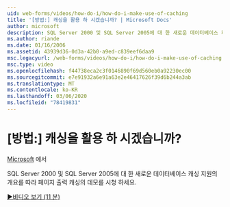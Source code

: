 ```yaml
---
uid: web-forms/videos/how-do-i/how-do-i-make-use-of-caching
title: '[방법:] 캐싱을 활용 하 시겠습니까? | Microsoft Docs'
author: microsoft
description: SQL Server 2000 및 SQL Server 2005에 대 한 새로운 데이터베이스 캐싱 지원의 개요를 따라 페이지 출력 캐싱의 데모를 시청 하세요.
ms.author: riande
ms.date: 01/16/2006
ms.assetid: 43939d36-0d3a-42b0-a9ed-c839eef6daa9
msc.legacyurl: /web-forms/videos/how-do-i/how-do-i-make-use-of-caching
msc.type: video
ms.openlocfilehash: f44738eca2c3f0146890f69d560eb0a92230ec00
ms.sourcegitcommit: e7e91932a6e91a63e2e46417626f39d6b244a3ab
ms.translationtype: MT
ms.contentlocale: ko-KR
ms.lasthandoff: 03/06/2020
ms.locfileid: "78419831"
---
```

# <a name="how-do-i-make-use-of-caching"></a>[방법:] 캐싱을 활용 하 시겠습니까?

[Microsoft](https://github.com/microsoft) 에서

SQL Server 2000 및 SQL Server 2005에 대 한 새로운 데이터베이스 캐싱 지원의 개요를 따라 페이지 출력 캐싱의 데모를 시청 하세요.

[&#9654;비디오 보기 (11 분)](https://channel9.msdn.com/Blogs/ASP-NET-Site-Videos/how-do-i-make-use-of-caching)
